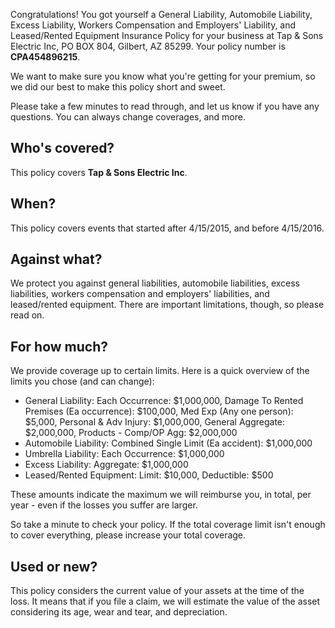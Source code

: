 Congratulations! You got yourself a General Liability, Automobile Liability, Excess Liability, Workers Compensation and Employers' Liability, and Leased/Rented Equipment Insurance Policy for your business at Tap & Sons Electric Inc, PO BOX 804, Gilbert, AZ 85299. Your policy number is **CPA454896215**.

We want to make sure you know what you're getting for your premium, so we did our best to make this policy short and sweet.

Please take a few minutes to read through, and let us know if you have any questions. You can always change coverages, and more.

## Who's covered?
This policy covers **Tap & Sons Electric Inc**.

## When?
This policy covers events that started after 4/15/2015, and before 4/15/2016.

## Against what?
We protect you against general liabilities, automobile liabilities, excess liabilities, workers compensation and employers' liabilities, and leased/rented equipment. There are important limitations, though, so please read on.

## For how much?
We provide coverage up to certain limits. Here is a quick overview of the limits you chose (and can change):

- General Liability: Each Occurrence: $1,000,000, Damage To Rented Premises (Ea occurrence): $100,000, Med Exp (Any one person): $5,000, Personal & Adv Injury: $1,000,000, General Aggregate: $2,000,000, Products - Comp/OP Agg: $2,000,000
- Automobile Liability: Combined Single Limit (Ea accident): $1,000,000
- Umbrella Liability: Each Occurrence: $1,000,000
- Excess Liability: Aggregate: $1,000,000
- Leased/Rented Equipment: Limit: $10,000, Deductible: $500

These amounts indicate the maximum we will reimburse you, in total, per year - even if the losses you suffer are larger.

So take a minute to check your policy. If the total coverage limit isn't enough to cover everything, please increase your total coverage.

## Used or new?
This policy considers the current value of your assets at the time of the loss. It means that if you file a claim, we will estimate the value of the asset considering its age, wear and tear, and depreciation.